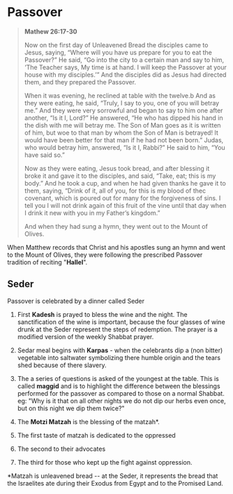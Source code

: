 # Passover

> **Mathew 26:17-30**
>
> Now on the first day of Unleavened Bread the disciples came to Jesus, saying, “Where will you have us prepare for you to eat the Passover?” He said, “Go into the city to a certain man and say to him, ‘The Teacher says, My time is at hand. I will keep the Passover at your house with my disciples.’” And the disciples did as Jesus had directed them, and they prepared the Passover.
> 
> When it was evening, he reclined at table with the twelve.b And as they were eating, he said, “Truly, I say to you, one of you will betray me.” And they were very sorrowful and began to say to him one after another, “Is it I, Lord?” He answered, “He who has dipped his hand in the dish with me will betray me. The Son of Man goes as it is written of him, but woe to that man by whom the Son of Man is betrayed! It would have been better for that man if he had not been born.” Judas, who would betray him, answered, “Is it I, Rabbi?” He said to him, “You have said so.”
> 
> Now as they were eating, Jesus took bread, and after blessing it broke it and gave it to the disciples, and said, “Take, eat; this is my body.” And he took a cup, and when he had given thanks he gave it to them, saying, “Drink of it, all of you, for this is my blood of thec covenant, which is poured out for many for the forgiveness of sins. I tell you I will not drink again of this fruit of the vine until that day when I drink it new with you in my Father’s kingdom.”
>
> And when they had sung a hymn, they went out to the Mount of Olives.

When Matthew records that Christ and his apostles sung an hymn and went to the Mount of Olives, they were following the prescribed Passover tradition of reciting "**Hallel**".

## Seder

Passover is celebrated by a dinner called Seder

1. First **Kadesh** is prayed to bless the wine and the night.
  The sanctification of the wine is important, because the four glasses of wine drunk at the Seder represent the steps of redemption. 
  The prayer is a modified version of the weekly Shabbat prayer. 

2. Sedar meal begins with **Karpas** - when the celebrants dip a (non bitter) vegetable into saltwater symbolizing there humble origin and the tears shed because of there slavery.

3. The a series of questions is asked of the youngest at the table. This is called **maggid** and is to highlight the difference between the blessings performed for the passover as compared to those on a normal Shabbat. 
  eg: "Why is it that on all other nights we do not dip our herbs even once, but on this night we dip them twice?"

4. The **Motzi Matzah** is the blessing of the matzah\*. 
  1. The first taste of matzah is dedicated to the oppressed
  2. The second to their advocates 
  3. The third for those who kept up the fight against oppression. 

\*Matzah is unleavened bread -- at the Seder, it represents the bread that the Israelites ate during their Exodus from Egypt and to the Promised Land. 
